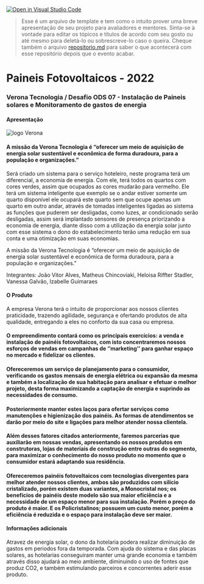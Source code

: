 [![Open in Visual Studio Code](https://classroom.github.com/assets/open-in-vscode-c66648af7eb3fe8bc4f294546bfd86ef473780cde1dea487d3c4ff354943c9ae.svg)](https://classroom.github.com/online_ide?assignment_repo_id=8362824&assignment_repo_type=AssignmentRepo)
>Esse é um arquivo de template e tem como o intuito prover uma breve apresentação de seu projeto para avaliadores e mentores. Sinta-se à vontade para editar os tópicos e títulos de acordo com seu gosto ou até mesmo para deletá-lo ou sobrescreve-lo caso o queira. Cheque também o arquivo [repositorio.md](https://github.com/hackingrio/template/blob/master/repositorio.md) para saber o que acontecerá com esse repositório depois que o evento acabar.

# Paineis Fotovoltaicos - 2022
### Verona Tecnologia / Desafio ODS 07 - Instalação de Paineis solares e Monitoramento de gastos de energia

#### Apresentação 
![logo Verona](https://user-images.githubusercontent.com/112780774/188287626-f64455b7-d68c-4294-887c-ebfc30c8fe7c.png)
#### A missão da Verona Tecnologia é “oferecer um meio de aquisição de energia solar sustentável e econômica de forma duradoura, para a população e organizações.”

Será criado um sistema para o serviço hoteleiro, neste programa terá um diferencial, a economia de energia. Com ele, terá todos os quartos com cores verdes, assim que ocupados as cores mudarão para vermelho. Ele terá um sistema inteligente que exemplo se o andar estiver somente um quarto disponível ele ocupará este quarto sem que ocupe apenas um quarto em outro andar, através de tomadas inteligentes ligadas ao sistema as funções que puderem ser desligadas, como luzes, ar condicionado serão desligadas, assim será implantado sensores de presença priorizando a economia de energia, diante disso com a utilização da energia solar junto com esse sistema o dono do estabelecimento terão uma redução em sua conta e uma otimização em suas economias.

A missão da Verona Tecnologia é “oferecer um meio de aquisição de energia solar sustentável e econômica de forma duradoura, para a população e organizações.”

Integrantes: João Vitor Alves, Matheus Chincoviaki, Heloisa Riffter Stadler, Vanessa Galvão, Izabelle Guimaraes

#### O Produto

A empresa Verona terá o intuito de proporcionar aos nossos clientes praticidade, trazendo agilidade, segurança e ofertando produtos de alta qualidade, entregando a eles no conforto da sua casa ou empresa.
#### ​O empreendimento contará como os principais exercícios: a venda e instalação de painéis fotovoltaicos, com isto concentraremos nossos esforços de vendas em campanhas de ‘’marketing’’ para ganhar espaço no mercado e fidelizar os clientes.
#### ​Ofereceremos um serviço de planejamento para o consumidor, verificando os gastos mensais de energia elétrica ou expansão da mesma e também a localização de sua habitação para analisar e efetuar o melhor projeto, desta forma maximizando a captação de energia e suprindo as necessidades de consumo.
#### ​Posteriormente manter estes laços para ofertar serviços como manutenções e higienização dos painéis. As formas de atendimentos se darão por meio do site e ligações para melhor atender nossa clientela.
#### ​Além desses fatores citados anteriormente, faremos parcerias que auxiliarão em nossas vendas, apresentando os nossos produtos em construtoras, lojas de materiais de construção entre outras do segmento, para maximizar o conhecimento do nosso produto no momento que o consumidor estará adaptando sua residência.
#### Ofereceremos painéis fotovoltaicos com tecnologias divergentes para melhor atender nossos clientes, ambos são produzidos com silício cristalizado, porém existem duas variantes, a Monocristal nos; os benefícios de painéis deste modelo são sua maior eficiência e a necessidade de um espaço menor para sua instalação. Porém o preço do produto é maior. E os Policristalinos; possuem um custo menor, porém a eficiência é reduzida e o espaço para instalação deve ser maior.



#### Informações adicionais 

Atravez de energia solar, o dono da hotelaria podera realizar diminuição de gastos em periodos fora da temporada. Com ajuda do sistema e das placas solares, as hotelarias conseguiram manter uma grande economia e também através disso ajudará ao meio ambiente, diminuindo o uso de fontes que produz CO2, e também estimulando parceiros e concorrentes aderir esse produto.
